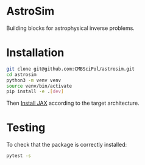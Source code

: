 # AstroSim

Building blocks for astrophysical inverse problems.

# Installation

```bash
git clone git@github.com:CMBSciPol/astrosim.git
cd astrosim
python3 -m venv venv
source venv/bin/activate
pip install -e .[dev]
```

Then [Install JAX](https://jax.readthedocs.io/en/latest/installation.html) according to the target architecture.

# Testing
To check that the package is correctly installed:
```bash
pytest -s
```
